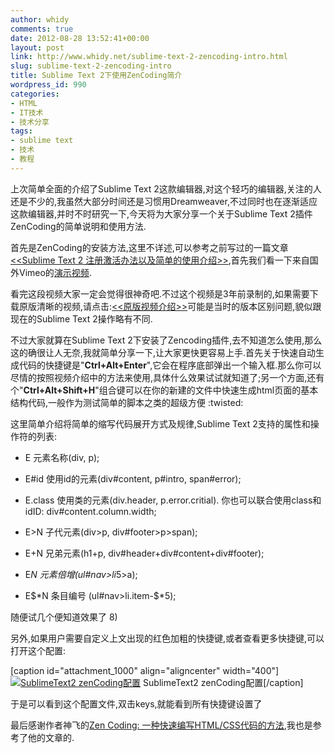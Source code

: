 ```yaml
---
author: whidy
comments: true
date: 2012-08-28 13:52:41+00:00
layout: post
link: http://www.whidy.net/sublime-text-2-zencoding-intro.html
slug: sublime-text-2-zencoding-intro
title: Sublime Text 2下使用ZenCoding简介
wordpress_id: 990
categories:
- HTML
- IT技术
- 技术分享
tags:
- sublime text
- 技术
- 教程
---
```


上次简单全面的介绍了Sublime Text 2这款编辑器,对这个轻巧的编辑器,关注的人还是不少的,我虽然大部分时间还是习惯用Dreamweaver,不过同时也在逐渐适应这款编辑器,并时不时研究一下,今天将为大家分享一个关于Sublime Text 2插件ZenCoding的简单说明和使用方法.

首先是ZenCoding的安装方法,这里不详述,可以参考之前写过的一篇文章[<<Sublime Text 2 注册激活办法以及简单的使用介绍>>](/sublime-text-2-cracked-and-how-to-use-it.html),首先我们看一下来自国外Vimeo的[演示视频](http://v.youku.com/v_show/id_XNDQ0MjE1MzIw.html).

看完这段视频大家一定会觉得很神奇吧.不过这个视频是3年前录制的,如果需要下载原版清晰的视频,请点击:[<<原版视频介绍>>](http://sdrv.ms/SOAtYz)可能是当时的版本区别问题,貌似跟现在的Sublime Text 2操作略有不同.

不过大家就算在Sublime Text 2下安装了Zencoding插件,去不知道怎么使用,那么这的确很让人无奈,我就简单分享一下,让大家更快更容易上手.首先关于快速自动生成代码的快捷键是"**Ctrl+Alt+Enter**",它会在程序底部弹出一个输入框.那么你可以尽情的按照视频介绍中的方法来使用,具体什么效果试试就知道了;另一个方面,还有个"**Ctrl+Alt+Shift+H**"组合键可以在你的新建的文件中快速生成html页面的基本结构代码,一般作为测试简单的脚本之类的超级方便 :twisted:

这里简单介绍将简单的缩写代码展开方式及规律,Sublime Text 2支持的属性和操作符的列表:



	
  * E
元素名称(div, p);

	
  * E#id
使用id的元素(div#content, p#intro, span#error);

	
  * E.class
使用类的元素(div.header, p.error.critial). 你也可以联合使用class和idID: div#content.column.width;

	
  * E>N
子代元素(div>p, div#footer>p>span);

	
  * E+N
兄弟元素(h1+p, div#header+div#content+div#footer);

	
  * E*N
元素倍增(ul#nav>li*5>a);

	
  * E$*N
条目编号 (ul#nav>li.item-$*5);


随便试几个便知道效果了 8)

另外,如果用户需要自定义上文出现的红色加粗的快捷键,或者查看更多快捷键,可以打开这个配置:

[caption id="attachment_1000" align="aligncenter" width="400"][![SublimeText2 zenCoding配置](/wp-content/uploads/2012/08/SublimeText2zenCoding-400x253.jpg)](/wp-content/uploads/2012/08/SublimeText2zenCoding.jpg) SublimeText2 zenCoding配置[/caption]

于是可以看到这个配置文件,双击keys,就能看到所有快捷键设置了

最后感谢作者神飞的[Zen Coding: 一种快速编写HTML/CSS代码的方法](http://www.qianduan.net/zen-coding-a-new-way-to-write-html-code.html),我也是参考了他的文章的.
